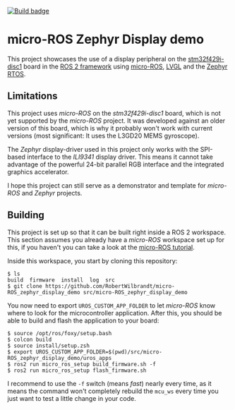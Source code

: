 [![Build badge](https://github.com/RobertWilbrandt/micro-ROS_zephyr_display_demo/workflows/CI/badge.svg?branch=foxy&event=push)](https://github.com/RobertWilbrandt/micro-ROS_zephyr_display_demo/actions)

# micro-ROS Zephyr Display demo

This project showcases the use of a display peripheral on the [stm32f429i-disc1](https://www.st.com/en/evaluation-tools/32f429idiscovery.html) board in the [ROS 2 framework](https://index.ros.org/doc/ros2/) using [micro-ROS](https://micro-ros.github.io/), [LVGL](https://lvgl.io/) and the [Zephyr RTOS](https://zephyrproject.org/).

## Limitations

This project uses *micro-ROS* on the *stm32f429i-disc1* board, which is not yet supported by the *micro-ROS* project.
It was developed against an older version of this board, which is why it probably won't work with current versions (most significant: It uses the L3GD20 MEMS gyroscope).

The *Zephyr* display-driver used in this project only works with the SPI-based interface to the *ILI9341* display driver. This means it cannot take advantage of the powerful 24-bit parallel RGB interface and the integrated graphics accelerator.

I hope this project can still serve as a demonstrator and template for *micro-ROS* and *Zephyr* projects.

## Building

This project is set up so that it can be built right inside a ROS 2 workspace. This section assumes you already have a *micro-ROS* workspace set up for this, if you haven't you can take a look at the [micro-ROS tutorial](https://micro-ros.github.io/docs/tutorials/core/first_application_rtos/zephyr/).

Inside this workspace, you start by cloning this repository:

```console
$ ls
build  firmware  install  log  src
$ git clone https://github.com/RobertWilbrandt/micro-ROS_zephyr_display_demo src/micro-ROS_zephyr_display_demo
```

You now need to export ```UROS_CUSTOM_APP_FOLDER``` to let *micro-ROS* know where to look for the microcontroller application. After this, you should be able to build and flash the application to your board:

```console
$ source /opt/ros/foxy/setup.bash
$ colcon build
$ source install/setup.zsh
$ export UROS_CUSTOM_APP_FOLDER=$(pwd)/src/micro-ROS_zephyr_display_demo/uros_apps
$ ros2 run micro_ros_setup build_firmware.sh -f
$ ros2 run micro_ros_setup flash_firmware.sh
```

I recommend to use the ```-f``` switch (means *fast*) nearly every time, as it means the command won't completely rebuild the ```mcu_ws``` every time you just want to test a little change in your code.
